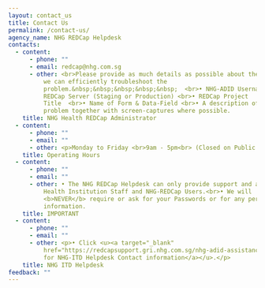 ```yaml
---
layout: contact_us
title: Contact Us
permalink: /contact-us/
agency_name: NHG REDCap Helpdesk
contacts:
  - content:
      - phone: ""
      - email: redcap@nhg.com.sg
      - other: <br>Please provide as much details as possible about the problem so that
          we can efficiently troubleshoot the
          problem.&nbsp;&nbsp;&nbsp;&nbsp;&nbsp;  <br>• NHG-ADID Username <br>•
          REDCap Server (Staging or Production) <br>• REDCap Project
          Title  <br>• Name of Form & Data-Field <br>• A description of the
          problem together with screen-captures where possible.
    title: NHG Health REDCap Administrator
  - content:
      - phone: ""
      - email: ""
      - other: <p>Monday to Friday <br>9am - 5pm<br> (Closed on Public Holidays)</p>
    title: Operating Hours
  - content:
      - phone: ""
      - email: ""
      - other: • The NHG REDCap Helpdesk can only provide support and assistance to NHG
          Health Institution Staff and NHG-REDCap Users.<br>• We will
          <b>NEVER</b> require or ask for your Passwords or for any personal
          information.
    title: IMPORTANT
  - content:
      - phone: ""
      - email: ""
      - other: <p>• Click <u><a target="_blank"
          href="https://redcapsupport.gri.nhg.com.sg/nhg-adid-assistance/">here
          for NHG-ITD Helpdesk Contact information</a></u>.</p>
    title: NHG ITD Helpdesk
feedback: ""
---
```

